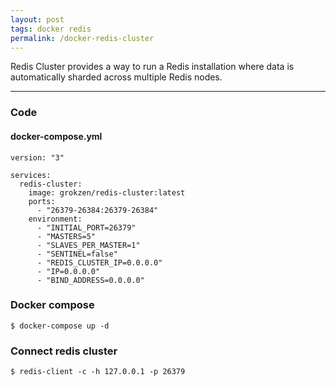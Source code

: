 ```yaml
---
layout: post
tags: docker redis
permalink: /docker-redis-cluster
---
```

Redis Cluster provides a way to run a Redis installation 
where data is automatically sharded across multiple Redis nodes.

---

### Code

#### docker-compose.yml

```
version: "3"

services:
  redis-cluster:
    image: grokzen/redis-cluster:latest
    ports:
      - "26379-26384:26379-26384"
    environment:
      - "INITIAL_PORT=26379"
      - "MASTERS=5"
      - "SLAVES_PER_MASTER=1"
      - "SENTINEL=false"
      - "REDIS_CLUSTER_IP=0.0.0.0"
      - "IP=0.0.0.0"
      - "BIND_ADDRESS=0.0.0.0"
```

### Docker compose
```
$ docker-compose up -d
```

### Connect redis cluster
```
$ redis-client -c -h 127.0.0.1 -p 26379
```